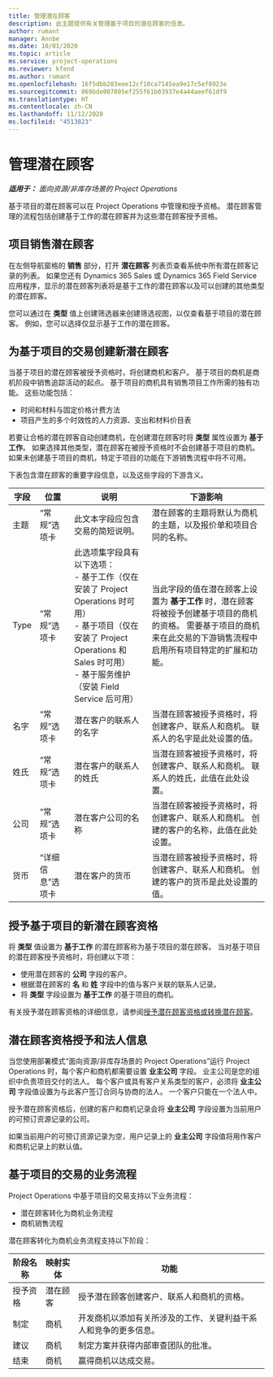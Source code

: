 ```yaml
---
title: 管理潜在顾客
description: 此主题提供有关管理基于项目的潜在顾客的信息。
author: rumant
manager: Annbe
ms.date: 10/01/2020
ms.topic: article
ms.service: project-operations
ms.reviewer: kfend
ms.author: rumant
ms.openlocfilehash: 16f5dbb283eee12cf10ca7145ea9e17c5ef8923e
ms.sourcegitcommit: 869bde007805ef255f61b03937e4a44aeef61df9
ms.translationtype: HT
ms.contentlocale: zh-CN
ms.lasthandoff: 11/12/2020
ms.locfileid: "4513823"
---
```

# <a name="manage-leads"></a>管理潜在顾客

_**适用于：** 面向资源/非库存场景的 Project Operations_

基于项目的潜在顾客可以在 Project Operations 中管理和授予资格。 潜在顾客管理的流程包括创建基于工作的潜在顾客并为这些潜在顾客授予资格。 

## <a name="project-sales-leads"></a>项目销售潜在顾客

在左侧导航窗格的 **销售** 部分，打开 **潜在顾客** 列表页查看系统中所有潜在顾客记录的列表。 如果您还有 Dynamics 365 Sales 或 Dynamics 365 Field Service 应用程序，显示的潜在顾客列表将是基于工作的潜在顾客以及可以创建的其他类型的潜在顾客。

您可以通过在 **类型** 值上创建筛选器来创建筛选视图，以仅查看基于项目的潜在顾客。 例如，您可以选择仅显示基于工作的潜在顾客。

## <a name="create-a-new-lead-for-a-project-based-deal"></a>为基于项目的交易创建新潜在顾客

当基于项目的潜在顾客被授予资格时，将创建商机和客户。 基于项目的商机是商机阶段中销售追踪活动的起点。 基于项目的商机具有销售项目工作所需的独有功能。 这些功能包括：

- 时间和材料与固定价格计费方法
- 项目产生的多个时效性的人力资源、支出和材料价目表

若要让合格的潜在顾客自动创建商机，在创建潜在顾客时将 **类型** 属性设置为 **基于工作**。 如果选择其他类型，潜在顾客在被授予资格时不会创建基于项目的商机。 如果未创建基于项目的商机，特定于项目的功能在下游销售流程中将不可用。

下表包含潜在顾客的重要字段信息，以及这些字段的下游含义。
 
| **字段** | **位置** | **说明** | **下游影响** |
| --- | --- | --- | --- |
| 主题 | “常规”选项卡 | 此文本字段应包含交易的简短说明。 | 潜在顾客的主题将默认为商机的主题，以及报价单和项目合同的名称。 |
| Type | “常规”选项卡 | 此选项集字段具有以下选项：</br>- 基于工作（仅在安装了 Project Operations 时可用）</br>- 基于项目（仅在安装了 Project Operations 和 Sales 时可用）</br>- 基于服务维护（安装 Field Service 后可用） | 当此字段的值在潜在顾客上设置为 **基于工作** 时，潜在顾客将被授予创建基于项目的商机的资格。 需要基于项目的商机来在此交易的下游销售流程中启用所有项目特定的扩展和功能。 |
| 名字 | “常规”选项卡 | 潜在客户的联系人的名字 | 当潜在顾客被授予资格时，将创建客户、联系人和商机。 联系人的名字是此处设置的值。 |
| 姓氏 | “常规”选项卡 | 潜在客户的联系人的姓氏 | 当潜在顾客被授予资格时，将创建客户、联系人和商机。 联系人的姓氏，此值在此处设置。 |
| 公司 | “常规”选项卡 | 潜在客户公司的名称 | 当潜在顾客被授予资格时，将创建客户、联系人和商机。 创建的客户的名称，此值在此处设置。 |
| 货币 | “详细信息”选项卡 | 潜在客户的货币 | 当潜在顾客被授予资格时，将创建客户、联系人和商机。 创建的客户的货币是此处设置的值。 |

## <a name="qualify-a-new-project-based-lead"></a>授予基于项目的新潜在顾客资格

将 **类型** 值设置为 **基于工作** 的潜在顾客称为基于项目的潜在顾客。 当对基于项目的潜在顾客授予资格时，将创建以下项：

- 使用潜在顾客的 **公司** 字段的客户。
- 根据潜在顾客的 **名** 和 **姓** 字段中的值与客户关联的联系人记录。
- 将 **类型** 字段设置为 **基于工作** 的基于项目的商机。

有关授予潜在顾客资格的详细信息，请参阅[授予潜在顾客资格或转换潜在顾客](https://docs.microsoft.com/dynamics365/sales-enterprise/qualify-lead-convert-opportunity-sales)。

## <a name="lead-qualification-and-legal-entity-information"></a>潜在顾客资格授予和法人信息 

当您使用部署模式“面向资源/非库存场景的 Project Operations”运行 Project Operations 时，每个客户和商机都需要设置 **业主公司** 字段。 业主公司是您的组织中负责项目交付的法人。 每个客户或具有客户关系类型的客户，必须将 **业主公司** 字段值设置为与此客户签订合同与协商的法人。 一个客户只能在一个法人中。

授予潜在顾客资格后，创建的客户和商机记录会将 **业主公司** 字段设置为当前用户的可预订资源记录的公司。

如果当前用户的可预订资源记录为空，用户记录上的 **业主公司** 字段值将用作客户和商机记录上的默认值。

## <a name="business-process-flow-for-project-based-deals"></a>基于项目的交易的业务流程

Project Operations 中基于项目的交易支持以下业务流程：

- 潜在顾客转化为商机业务流程
- 商机销售流程

潜在顾客转化为商机业务流程支持以下阶段：

| 阶段名称 | 映射实体 | 功能 |
| --- | --- | --- |
| 授予资格 | 潜在顾客 | 授予潜在顾客创建客户、联系人和商机的资格。 |
| 制定 | 商机​​ | 开发商机以添加有关所涉及的工作、关键利益干系人和竞争的更多信息。 |
| 建议 | 商机​​ | 制定方案并获得内部审查团队的批准。 |
| 结束 | 商机​​ | 赢得商机以达成交易。 |

